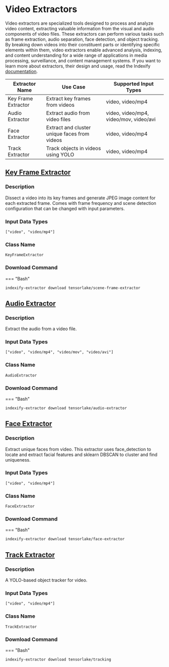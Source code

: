 # Video Extractors

Video extractors are specialized tools designed to process and analyze video content, extracting valuable information from the visual and audio components of video files. These extractors can perform various tasks such as frame extraction, audio separation, face detection, and object tracking. By breaking down videos into their constituent parts or identifying specific elements within them, video extractors enable advanced analysis, indexing, and content understanding for a wide range of applications in media processing, surveillance, and content management systems. If you want to learn more about extractors, their design and usage, read the Indexify [documentation](https://docs.getindexify.ai/concepts/).

| Extractor Name | Use Case | Supported Input Types |
|----------------|----------|------------------------|
| Key Frame Extractor | Extract key frames from videos | video, video/mp4 |
| Audio Extractor | Extract audio from video files | video, video/mp4, video/mov, video/avi |
| Face Extractor | Extract and cluster unique faces from videos | video, video/mp4 |
| Track Extractor | Track objects in videos using YOLO | video, video/mp4 |

## [Key Frame Extractor](https://github.com/tensorlakeai/indexify-extractors/tree/main/video/keyframes)

### Description
Dissect a video into its key frames and generate JPEG image content for each extracted frame. Comes with frame frequency and scene detection configuration that can be changed with input parameters.

### Input Data Types
```
["video", "video/mp4"]
```

### Class Name
```
KeyFrameExtractor
```

### Download Command
=== "Bash"
```bash
indexify-extractor download tensorlake/scene-frame-extractor
```

## [Audio Extractor](https://github.com/tensorlakeai/indexify-extractors/tree/main/video/audio-extractor)

### Description
Extract the audio from a video file.

### Input Data Types
```
["video", "video/mp4", "video/mov", "video/avi"]
```

### Class Name
```
AudioExtractor
```

### Download Command
=== "Bash"
```bash
indexify-extractor download tensorlake/audio-extractor
```

## [Face Extractor](https://github.com/tensorlakeai/indexify-extractors/tree/main/video/face-extractor)

### Description
Extract unique faces from video. This extractor uses face_detection to locate and extract facial features and sklearn DBSCAN to cluster and find uniqueness.

### Input Data Types
```
["video", "video/mp4"]
```

### Class Name
```
FaceExtractor
```

### Download Command
=== "Bash"
```bash
indexify-extractor download tensorlake/face-extractor
```

## [Track Extractor](https://github.com/tensorlakeai/indexify-extractors/tree/main/video/tracking)

### Description
A YOLO-based object tracker for video.

### Input Data Types
```
["video", "video/mp4"]
```

### Class Name
```
TrackExtractor
```

### Download Command
=== "Bash"
```bash
indexify-extractor download tensorlake/tracking
```
